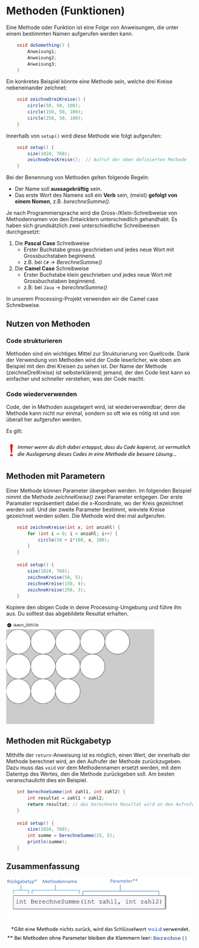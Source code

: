 # Methoden (Funktionen)

Eine Methode oder Funktion ist eine Folge von Anweisungen, die unter einem bestimmten Namen aufgerufen werden kann. 

```java
    void doSomething() {
        Anweisung1;
        Anweisung2;
        Anweisung3;
    }
```

Ein konkretes Beispiel könnte eine Methode sein, welche drei Kreise nebeneinander zeichnet:

```java
    void zeichneDreiKreise() {
        circle(50, 50, 100);
        circle(150, 50, 100);
        circle(250, 50, 100);
    }
```

Innerhalb von `setup()` wird diese Methode wie folgt aufgerufen:

```java
    void setup() {
        size(1024, 768);
        zeichneDreiKreise();  // Aufruf der oben definierten Methode
    }
```

Bei der Benennung von Methoden gelten folgende Regeln:

- Der Name soll **aussagekräftig** sein.
- Das erste Wort des Namens soll ein **Verb** sein, (meist) **gefolgt von einem Nomen**, z.B. _berechneSumme()_.

Je nach Programmiersprache wird die Gross-/Klein-Schreibweise von Methodennamen von den Entwicklern unterschiedlich gehandhabt. Es haben sich grundsätzlich zwei unterschiedliche Schreibweisen durchgesetzt:

1. Die **Pascal Case** Schreibweise
    - Erster Buchstabe gross geschrieben und jedes neue Wort mit Grossbuchstaben beginnend.
    - z.B. bei `C#` -> _BerechneSumme()_
2. Die **Camel Case** Schreibweise
    - Erster Buchstabe klein geschrieben und jedes neue Wort mit Grossbuchstaben beginnend.
    - z.B: bei `Java` -> _berechneSumme()_

In unserem Processing-Projekt verwenden wir die Camel case Schreibweise.

## Nutzen von Methoden

### Code strukturieren

Methoden sind ein wichtiges Mittel zur Strukturierung von Quellcode. Dank der Verwendung von Methoden wird der Code leserlicher, wie oben am Beispiel mit den drei Kreisen zu sehen ist. Der Name der Methode (zeichneDreiKreise) ist selbsterklärend; jemand, der den Code liest kann so einfacher und schneller verstehen, was der Code macht.

### Code wiederverwenden

Code, der in Methoden ausgelagert wird, ist wiederverwendbar; denn die Methode kann nicht nur einmal, sondern so oft wie es nötig ist und von überall her aufgerufen werden.

Es gilt:

![Bild](res/code-auslagern.jpg)

## Methoden mit Parametern

Einer Methode können Parameter übergeben werden. Im folgenden Beispiel nimmt die Methode _zeichneKreise()_  zwei Parameter entgegen. Der erste Paramater repräsentiert dabei die x-Koordinate, wo der Kreis gezeichnet werden soll. Und der zweite Parameter bestimmt, wieviele Kreise gezeichnet werden sollen. Die Methode wird drei mal aufgerufen.

```java
    void zeichneKreise(int x, int anzahl) {
        for (int i = 0; i < anzahl; i++) {
            circle(50 + i*100, x, 100);
        }
    }

    void setup() {
        size(1024, 768);
        zeichneKreise(50, 5);
        zeichneKreise(150, 4);  
        zeichneKreise(250, 3);  
    }
```

Kopiere den obigen Code in deine Processing-Umgebung und führe ihn aus. Du solltest das abgebildete Resultat erhalten.

![BIld](res/kreise.jpg)

## Methoden mit Rückgabetyp

Mithilfe der `return`-Anweisung ist es möglich, einen Wert, der innerhalb der Methode berechnet wird, an den Aufrufer der Methode zurückzugeben. Dazu muss das `void` vor dem Methodennamen ersetzt werden, mit dem Datentyp des Wertes, den die Methode zurückgeben soll. Am besten veranschaulicht dies ein Beispiel. 

```java
    int berechneSumme(int zahl1, int zahl2) {
        int resultat = zahl1 + zahl2;
        return resultat; // das berechnete Resultat wird an den Aufrufer zurückgebeben
    }

    void setup() {
        size(1024, 768);
        int summe = berechneSumme(25, 5);
        println(summe);
    }

```

## Zusammenfassung

![Bild](res/signatur-einer-methode.jpg)